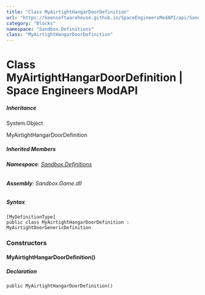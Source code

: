 ```yaml
---
title: "Class MyAirtightHangarDoorDefinition"
url: "https://keensoftwarehouse.github.io/SpaceEngineersModAPI/api/Sandbox.Definitions.MyAirtightHangarDoorDefinition.html"
category: "Blocks"
namespace: "Sandbox.Definitions"
class: "MyAirtightHangarDoorDefinition"
---
```


# Class MyAirtightHangarDoorDefinition | Space Engineers ModAPI

##### Inheritance

System.Object

MyAirtightHangarDoorDefinition

##### Inherited Members

###### **Namespace**: [Sandbox.Definitions](https://keensoftwarehouse.github.io/SpaceEngineersModAPI/api/Sandbox.Definitions.html)

###### **Assembly**: Sandbox.Game.dll

##### Syntax

```
[MyDefinitionType]
public class MyAirtightHangarDoorDefinition : MyAirtightDoorGenericDefinition
```

### Constructors

#### MyAirtightHangarDoorDefinition()

##### Declaration

```
public MyAirtightHangarDoorDefinition()
```